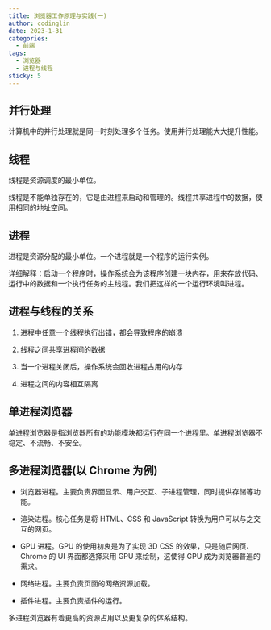 ```yaml
---
title: 浏览器工作原理与实践(一)
author: codinglin
date: 2023-1-31
categories:
  - 前端
tags:
  - 浏览器
  - 进程与线程
sticky: 5
---
```


## 并行处理

计算机中的并行处理就是同一时刻处理多个任务。使用并行处理能大大提升性能。

## 线程

线程是资源调度的最小单位。

线程是不能单独存在的，它是由进程来启动和管理的。线程共享进程中的数据，使用相同的地址空间。

## 进程

进程是资源分配的最小单位。一个进程就是一个程序的运行实例。

详细解释：启动一个程序时，操作系统会为该程序创建一块内存，用来存放代码、运行中的数据和一个执行任务的主线程。我们把这样的一个运行环境叫进程。

## 进程与线程的关系

1. 进程中任意一个线程执行出错，都会导致程序的崩溃

2. 线程之间共享进程间的数据

3. 当一个进程关闭后，操作系统会回收进程占用的内存

4. 进程之间的内容相互隔离

## 单进程浏览器

单进程浏览器是指浏览器所有的功能模块都运行在同一个进程里。单进程浏览器不稳定、不流畅、不安全。

## 多进程浏览器(以 Chrome 为例)

- 浏览器进程。主要负责界面显示、用户交互、子进程管理，同时提供存储等功能。

- 渲染进程。核心任务是将 HTML、CSS 和 JavaScript 转换为用户可以与之交互的网页。

- GPU 进程。GPU 的使用初衷是为了实现 3D CSS 的效果，只是随后网页、Chrome 的 UI 界面都选择采用 GPU 来绘制，这使得 GPU 成为浏览器普遍的需求。

- 网络进程。主要负责页面的网络资源加载。

- 插件进程。主要负责插件的运行。

多进程浏览器有着更高的资源占用以及更复杂的体系结构。
